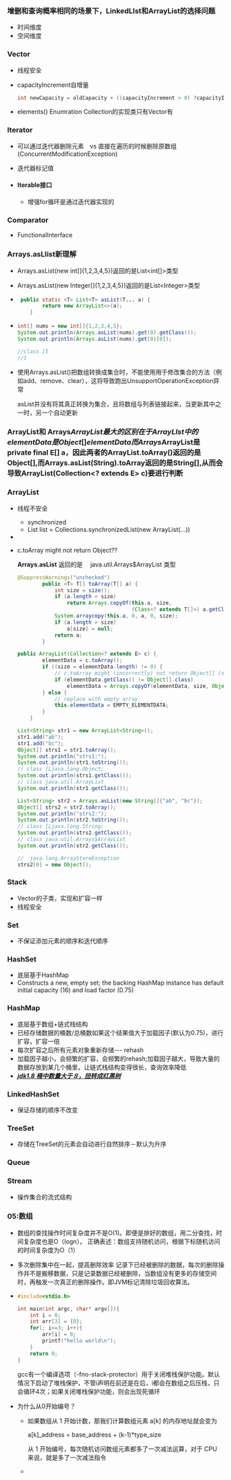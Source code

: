 ### 增删和查询概率相同的场景下，LinkedLIst和ArrayList的选择问题

- 时间维度
- 空间维度

### Vector

- 线程安全

- capacityIncrement自增量

  ```java
  int newCapacity = oldCapacity + ((capacityIncrement > 0) ?capacityIncrement : oldCapacity);
  ```

- elements()   Enumration Collection的实现类只有Vector有

### Iterator

- 可以通过迭代器删除元素　vs  直接在遍历的时候删除原数组(ConcurrentModificationException)

- 迭代器标记值

- #### Iterable接口

  - 增强for循环是通过迭代器实现的

### Comparator

- FunctionalInterface



### Arrays.asLIist新理解

- Arrays.asList(new int[]{1,2,3,4,5})返回的是List<int[]>类型
- Arrays.asList(new Integer[]{1,2,3,4,5})返回的是List\<Integer>类型

- ```java
   public static <T> List<T> asList(T... a) {
          return new ArrayList<>(a);
      }
  ```

- ```java
  int[] nums = new int[]{1,2,3,4,5};
  System.out.println(Arrays.asList(nums).get(0).getClass());
  System.out.println(Arrays.asList(nums).get(0)[0]);
  
  //class [I
  //1
  ```

- 使用Arrays.asList()把数组转换成集合时，不能使用用于修改集合的方法（例如add、remove、clear），这将导致跑出UnsupportOperationException异常

  asList并没有将其真正转换为集合，且将数组与列表链接起来，当更新其中之一时，另一个自动更新

### ArrayList和 Arrays$ArrayList最大的区别在于ArrayLIst中的elementData是Object[] elementData而Arrays$ArrayList是　private final E[] a，因此两者的ArrayList.toArray()返回的是Object[],而Arrays.asList(String).toArray返回的是String[],从而会导致ArrayList(Collection<? extends E> c)要进行判断

### ArrayList

- 线程不安全

  - synchronized
  - List list = Collections.synchronizedList(new ArrayList(...))

- 

- c.toArray might not return Object??

  **Arrays.asList** 返回的是　 java.util.Arrays$ArrayList 类型

  ```java
  @SuppressWarnings("unchecked")
          public <T> T[] toArray(T[] a) {
              int size = size();
              if (a.length < size)
                  return Arrays.copyOf(this.a, size,
                                       (Class<? extends T[]>) a.getClass());
              System.arraycopy(this.a, 0, a, 0, size);
              if (a.length > size)
                  a[size] = null;
              return a;
          }
  
  ```

  

  ```java
  public ArrayList(Collection<? extends E> c) {
          elementData = c.toArray();
          if ((size = elementData.length) != 0) {
              // c.toArray might (incorrectly) not return Object[] (see 6260652)
              if (elementData.getClass() != Object[].class)
                  elementData = Arrays.copyOf(elementData, size, Object[].class);
          } else {
              // replace with empty array.
              this.elementData = EMPTY_ELEMENTDATA;
          }
      }
  ```

  ```java
  List<String> str1 = new ArrayList<String>();
  str1.add("ab");
  str1.add("bc");
  Object[] strs1 = str1.toArray();
  System.out.println("strs1:");
  System.out.println(str1.toString());
  // class [Ljava.lang.Object;
  System.out.println(strs1.getClass());   
  // class java.util.ArrayList    
  System.out.println(str1.getClass());
  
  List<String> str2 = Arrays.asList(new String[]{"ab", "bc"});
  Object[] strs2 = str2.toArray();
  System.out.println("strs2:");
  System.out.println(str2.toString());
  // class [Ljava.lang.String;
  System.out.println(strs2.getClass());   
  // class java.util.Arrays$ArrayList 
  System.out.println(str2.getClass());
  
  //  java.lang.ArrayStoreException
  strs2[0] = new Object();
  ```



### Stack

- Vector的子类，实现和扩容一样
- 线程安全



### Set

- 不保证添加元素的顺序和迭代顺序

### HashSet

- 底层基于HashMap
- Constructs a new, empty set; the backing HashMap instance has default initial capacity (16) and load factor (0.75)



### HashMap

- 底层基于数组+链式栈结构
- 已经存储数据的桶数/总桶数如果这个结果值大于加载因子(默认为0.75)，进行扩容，扩容一倍
- 每次扩容之后所有元素对象重新存储--- rehash
- 加载因子越小，会频繁的扩容，会频繁的rehash;加载因子越大，导致大量的数据存放到某几个桶里，让链式栈结构变得很长，查询效率降低
- ***<u>jdk1.8 桶中数量大于８，扭转成红黑树</u>***



### LinkedHashSet

- 保证存储的顺序不改变

### TreeSet

- 存储在TreeSet的元素会自动进行自然排序－默认为升序

### Queue



### Stream

- 操作集合的流式结构









### 05:数组

- 数组的查找操作时间复杂度并不是O(1)。即便是排好的数组，用二分查找，时间复杂度也是O（logn）。
  正确表述：数组支持随机访问，根据下标随机访问的时间复杂度为O（1）

- 多次删除集中在一起，提高删除效率
  记录下已经被删除的数据，每次的删除操作并不是搬移数据，只是记录数据已经被删除，当数组没有更多的存储空间时，再触发一次真正的删除操作。即JVM标记清除垃圾回收算法。

- ```c
  #include<stdio.h>
  
  int main(int argc, char* argv[]){
      int i = 0;
      int arr[3] = {0};
      for(; i<=3; i++){
          arr[i] = 0;
          printf("hello world\n");
      }
      return 0;
  }
  ```

  gcc有一个编译选项（-fno-stack-protector）用于关闭堆栈保护功能。默认情况下启动了堆栈保护，不管i声明在前还是在后，i都会在数组之后压栈，只会循环4次；如果关闭堆栈保护功能，则会出现死循环

- 为什么从0开始编号？

  - 如果数组从 1 开始计数，那我们计算数组元素 a[k] 的内存地址就会变为

    a[k]_address = base_address + (k-1)*type_size

    从 1 开始编号，每次随机访问数组元素都多了一次减法运算，对于 CPU 来说，就是多了一次减法指令

  - 



